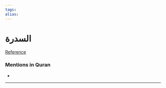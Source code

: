 ```yaml
---
tags: 
alias: 
---
```


# السدرة

[Reference](https://corpus.quran.com/concept.jsp?id=lote-tree)

### Mentions in Quran
- 

---

